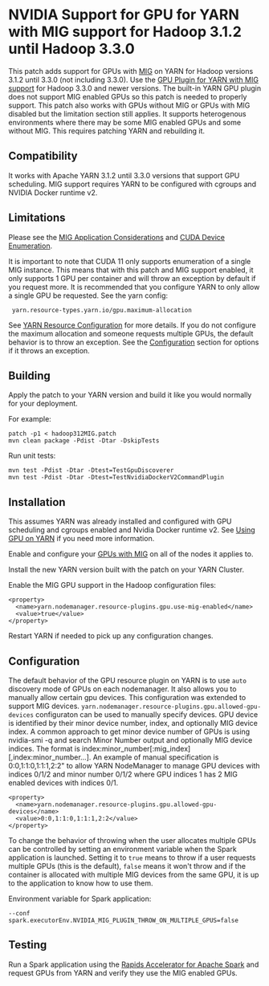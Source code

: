 # NVIDIA Support for GPU for YARN with MIG support for Hadoop 3.1.2 until Hadoop 3.3.0

This patch adds support for GPUs with [MIG](https://docs.nvidia.com/datacenter/tesla/mig-user-guide/) on YARN for Hadoop versions 3.1.2 until 3.3.0 (not including 3.3.0). Use the [GPU Plugin for YARN with MIG support](../device-plugins/gpu-mig/README.md) for Hadoop 3.3.0 and newer versions.
The built-in YARN GPU plugin does not support MIG enabled GPUs so this patch is needed to properly support.
This patch also works with GPUs without MIG or GPUs with MIG disabled but the limitation section still applies. It supports heterogenous
environments where there may be some MIG enabled GPUs and some without MIG.
This requires patching YARN and rebuilding it.

## Compatibility

It works with Apache YARN 3.1.2 until 3.3.0 versions that support GPU scheduling. MIG support requires YARN to be configured with cgroups and NVIDIA Docker runtime v2.

## Limitations

Please see the [MIG Application Considerations](https://docs.nvidia.com/datacenter/tesla/mig-user-guide/#app-considerations)
and [CUDA Device Enumeration](https://docs.nvidia.com/datacenter/tesla/mig-user-guide/index.html#cuda-visible-devices).

It is important to note that CUDA 11 only supports enumeration of a single MIG instance. This means that with this patch 
and MIG support enabled, it only supports 1 GPU per container and will throw an exception by default if you request more.
It is recommended that you configure YARN to only allow a single GPU be requested. See the yarn config:
```
 yarn.resource-types.yarn.io/gpu.maximum-allocation
```
See [YARN Resource Configuration](https://hadoop.apache.org/docs/r3.1.2/hadoop-yarn/hadoop-yarn-site/ResourceModel.html) for more details.
If you do not configure the maximum allocation and someone requests multiple GPUs, the default behavior is to throw an exception.
See the [Configuration](#configuration) section for options if it throws an exception.

## Building
Apply the patch to your YARN version and build it like you would normally for your deployment.

For example:
```
patch -p1 < hadoop312MIG.patch
mvn clean package -Pdist -Dtar -DskipTests
```

Run unit tests:
```
mvn test -Pdist -Dtar -Dtest=TestGpuDiscoverer
mvn test -Pdist -Dtar -Dtest=TestNvidiaDockerV2CommandPlugin
```

## Installation

This assumes YARN was already installed and configured with GPU scheduling and cgroups enabled and Nvidia Docker runtime v2.
See [Using GPU on YARN](https://hadoop.apache.org/docs/current/hadoop-yarn/hadoop-yarn-site/UsingGpus.html) if you need more information. 

Enable and configure your [GPUs with MIG](https://docs.nvidia.com/datacenter/tesla/mig-user-guide/index.html) on all of the nodes it applies to.

Install the new YARN version built with the patch on your YARN Cluster.

Enable the MIG GPU support in the Hadoop configuration files:

```
<property>
  <name>yarn.nodemanager.resource-plugins.gpu.use-mig-enabled</name>
  <value>true</value>
</property>

```

Restart YARN if needed to pick up any configuration changes.

## Configuration

The default behavior of the GPU resource plugin on YARN is to use `auto` discovery mode of GPUs on each nodemanager.
It also allows you to manually allow certain gpu devices. This configuration was extended to support MIG devices.
`yarn.nodemanager.resource-plugins.gpu.allowed-gpu-devices` configuraton can be used to manually specify devices.
GPU device is identified by their minor device number, index, and optionally MIG device index. A common approach to get
minor device number of GPUs is using nvidia-smi -q and search Minor Number output and optionally MIG device indices.
The format is index:minor_number[:mig_index][,index:minor_number...]. An example of manual specification is
0:0,1:1:0,1:1:1,2:2" to allow YARN NodeManager to manage GPU devices with indices 0/1/2 and minor number 0/1/2
where GPU indices 1 has 2 MIG enabled devices with indices 0/1.
```
<property>
  <name>yarn.nodemanager.resource-plugins.gpu.allowed-gpu-devices</name>
  <value>0:0,1:1:0,1:1:1,2:2</value>
</property>
```

To change the behavior of throwing when the user allocates multiple GPUs can be controlled by setting an environment variable
when the Spark application is launched. Setting it to `true` means to throw if a user requests multiple GPUs (this is the default), `false`
means it won't throw and if the container is allocated with multiple MIG devices from the same GPU, it is up to the
application to know how to use them.

Environment variable for Spark application:
```
--conf spark.executorEnv.NVIDIA_MIG_PLUGIN_THROW_ON_MULTIPLE_GPUS=false
```

## Testing
Run a Spark application using the [Rapids Accelerator for Apache Spark](https://nvidia.github.io/spark-rapids/) and request GPUs
from YARN and verify they use the MIG enabled GPUs.

